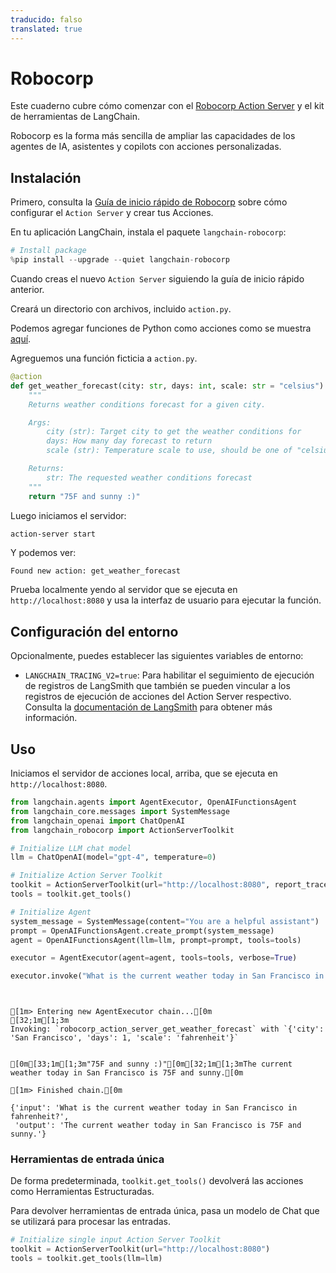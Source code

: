 ```yaml
---
traducido: falso
translated: true
---
```


# Robocorp

Este cuaderno cubre cómo comenzar con el [Robocorp Action Server](https://github.com/robocorp/robocorp) y el kit de herramientas de LangChain.

Robocorp es la forma más sencilla de ampliar las capacidades de los agentes de IA, asistentes y copilots con acciones personalizadas.

## Instalación

Primero, consulta la [Guía de inicio rápido de Robocorp](https://github.com/robocorp/robocorp#quickstart) sobre cómo configurar el `Action Server` y crear tus Acciones.

En tu aplicación LangChain, instala el paquete `langchain-robocorp`:

```python
# Install package
%pip install --upgrade --quiet langchain-robocorp
```

Cuando creas el nuevo `Action Server` siguiendo la guía de inicio rápido anterior.

Creará un directorio con archivos, incluido `action.py`.

Podemos agregar funciones de Python como acciones como se muestra [aquí](https://github.com/robocorp/robocorp/tree/master/actions#describe-your-action).

Agreguemos una función ficticia a `action.py`.

```python
@action
def get_weather_forecast(city: str, days: int, scale: str = "celsius") -> str:
    """
    Returns weather conditions forecast for a given city.

    Args:
        city (str): Target city to get the weather conditions for
        days: How many day forecast to return
        scale (str): Temperature scale to use, should be one of "celsius" or "fahrenheit"

    Returns:
        str: The requested weather conditions forecast
    """
    return "75F and sunny :)"
```

Luego iniciamos el servidor:

```bash
action-server start
```

Y podemos ver:

```text
Found new action: get_weather_forecast

```

Prueba localmente yendo al servidor que se ejecuta en `http://localhost:8080` y usa la interfaz de usuario para ejecutar la función.

## Configuración del entorno

Opcionalmente, puedes establecer las siguientes variables de entorno:

- `LANGCHAIN_TRACING_V2=true`: Para habilitar el seguimiento de ejecución de registros de LangSmith que también se pueden vincular a los registros de ejecución de acciones del Action Server respectivo. Consulta la [documentación de LangSmith](https://docs.smith.langchain.com/tracing#log-runs) para obtener más información.

## Uso

Iniciamos el servidor de acciones local, arriba, que se ejecuta en `http://localhost:8080`.

```python
from langchain.agents import AgentExecutor, OpenAIFunctionsAgent
from langchain_core.messages import SystemMessage
from langchain_openai import ChatOpenAI
from langchain_robocorp import ActionServerToolkit

# Initialize LLM chat model
llm = ChatOpenAI(model="gpt-4", temperature=0)

# Initialize Action Server Toolkit
toolkit = ActionServerToolkit(url="http://localhost:8080", report_trace=True)
tools = toolkit.get_tools()

# Initialize Agent
system_message = SystemMessage(content="You are a helpful assistant")
prompt = OpenAIFunctionsAgent.create_prompt(system_message)
agent = OpenAIFunctionsAgent(llm=llm, prompt=prompt, tools=tools)

executor = AgentExecutor(agent=agent, tools=tools, verbose=True)

executor.invoke("What is the current weather today in San Francisco in fahrenheit?")
```

```output


[1m> Entering new AgentExecutor chain...[0m
[32;1m[1;3m
Invoking: `robocorp_action_server_get_weather_forecast` with `{'city': 'San Francisco', 'days': 1, 'scale': 'fahrenheit'}`


[0m[33;1m[1;3m"75F and sunny :)"[0m[32;1m[1;3mThe current weather today in San Francisco is 75F and sunny.[0m

[1m> Finished chain.[0m
```

```output
{'input': 'What is the current weather today in San Francisco in fahrenheit?',
 'output': 'The current weather today in San Francisco is 75F and sunny.'}
```

### Herramientas de entrada única

De forma predeterminada, `toolkit.get_tools()` devolverá las acciones como Herramientas Estructuradas.

Para devolver herramientas de entrada única, pasa un modelo de Chat que se utilizará para procesar las entradas.

```python
# Initialize single input Action Server Toolkit
toolkit = ActionServerToolkit(url="http://localhost:8080")
tools = toolkit.get_tools(llm=llm)
```

